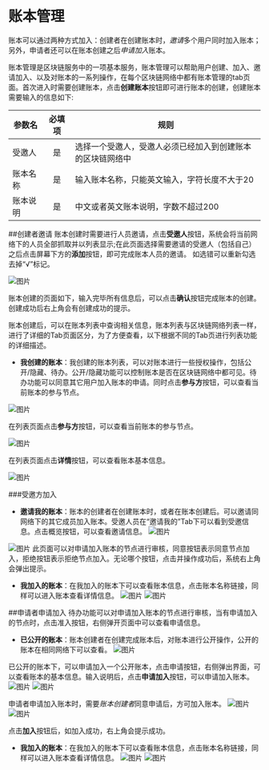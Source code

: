 # 账本管理
账本可以通过两种方式加入：创建者在创建账本时，*邀请*多个用户同时加入账本；另外，申请者还可以在账本创建之后*申请加入*账本。

账本管理是区块链服务中的一项基本服务，账本管理可以帮助用户创建、加入、邀请加入、以及对账本的一系列操作，在每个区块链网络中都有账本管理的tab页面。首次进入时需要创建账本，点击**创建账本**按钮即可进行账本的创建，创建账本需要输入的信息如下:

|参数名|	必填项|	规则|
|----------|:----------:|------|
|受邀人	|是	|选择一个受邀人，受邀人必须已经加入到创建账本的区块链网络中|
|账本名称	|是	|输入账本名称，只能英文输入，字符长度不大于20|
|账本说明	|是	|中文或者英文账本说明，字数不超过200|

##创建者邀请
账本创建时需要进行人员邀请，点击**受邀人**按钮，系统会将当前网络下的人员全部抓取并以列表显示;在此页面选择需要邀请的受邀人（包括自己）之后点击屏幕下方的**添加**按钮，即可完成账本人员的邀请。 如选错可以重新勾选去掉“√”标记。

![图片](../../../../../image/JD-Blockchain-Open-Platform/Getting-Started/Pic/netstatus_books_create_invited.jpg)

账本创建的页面如下，输入完毕所有信息后，可以点击**确认**按钮完成账本的创建。创建成功后右上角会有创建成功的提示。

账本创建后，可以在账本列表中查询相关信息，账本列表与区块链网络列表一样，进行了详细的Tab页面区分，为了方便查看，以下根据不同的Tab页进行列表功能的详细描述。

* **我创建的账本**：我创建的账本列表，可以对账本进行一些授权操作，包括公开/隐藏、待办。公开/隐藏功能可以控制账本是否在区块链网络中都可见。待办功能可以同意其它用户加入账本的申请。同时点击**参与方**按钮，可以查看当前账本的参与节点。

![图片](../../../../../image/JD-Blockchain-Open-Platform/Getting-Started/Pic/books_open.jpg)

在列表页面点击**参与方**按钮，可以查看当前账本的参与节点。

![图片](../../../../../image/JD-Blockchain-Open-Platform/Getting-Started/Pic/books_partner.jpg)

在列表页面点击**详情**按钮，可以查看账本基本信息。

![图片](../../../../../image/JD-Blockchain-Open-Platform/Getting-Started/Pic/books_detail.jpg)

###受邀方加入
* **邀请我的账本**：账本的创建者在创建账本时，或者在账本创建后。可以邀请同网络下的其它成员加入账本。受邀人员在“邀请我的”Tab下可以看到受邀信息。点击概览按钮，可以查看邀请信息。
![图片](../../../../../image/JD-Blockchain-Open-Platform/Getting-Started/Pic/books_inviteme_detail.jpg)

![图片](../../../../../image/JD-Blockchain-Open-Platform/Getting-Started/Pic/books_confirm.jpg)
此页面可以对申请加入账本的节点进行审核，同意按钮表示同意节点加入，拒绝按钮表示拒绝节点加入。无论哪个按钮，点击并操作成功后，系统右上角会弹出提示。

* **我加入的账本**：在我加入的账本下可以查看账本信息，点击账本名称链接，同样可以进入账本查看详情信息。
![图片](../../../../../image/JD-Blockchain-Open-Platform/Getting-Started/Pic/books_added_detail.jpg)
![图片](../../../../../image/JD-Blockchain-Open-Platform/Getting-Started/Pic/books_detail.jpg)


##申请者申请加入
待办功能可以对申请加入账本的节点进行审核，当有申请加入的节点时，点击准入按钮，右侧弹开页面中可以查看申请信息。

* **已公开的账本**：账本创建者在创建完成账本后，对账本进行公开操作，公开的账本在相同网络下可以查看。
![图片](../../../../../image/JD-Blockchain-Open-Platform/Getting-Started/Pic/books_open.jpg)

已公开的账本下，可以申请加入一个公开账本，点击申请按钮，右侧弹出界面，可以查看账本的基本信息。输入说明后，点击**申请加入**按钮，可以申请加入账本。
![图片](../../../../../image/JD-Blockchain-Open-Platform/Getting-Started/Pic/books_ask_add.png)
![图片](../../../../../image/JD-Blockchain-Open-Platform/Getting-Started/Pic/books_ask_add2.jpg)


申请者申请加入账本时，需要*账本创建者*同意申请后，方可加入账本。
![图片](../../../../../image/JD-Blockchain-Open-Platform/Getting-Started/Pic/books_tobedone.jpg)
![图片](../../../../../image/JD-Blockchain-Open-Platform/Getting-Started/Pic/books_permitordeny.jpg)

点击**加入**按钮后，如加入成功，右上角会提示成功。

* **我加入的账本**：在我加入的账本下可以查看账本信息，点击账本名称链接，同样可以进入账本查看详情信息。
![图片](../../../../../image/JD-Blockchain-Open-Platform/Getting-Started/Pic/books_added_detail.jpg)
![图片](../../../../../image/JD-Blockchain-Open-Platform/Getting-Started/Pic/books_detail.jpg)


